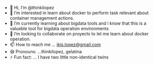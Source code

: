 - 👋 Hi, I’m @thinkilopez
- 👀 I’m interested in learn about docker to perform task relevant about container management actions.
- 🌱 I’m currently learning about bigdata tools and i know that this is a valueble tool for bigdata operation environments
- 💞️ I’m looking to collaborate on proyects to let me learn about docker operation.
- 📫 How to reach me ... ikis.lopez@gmail.com
- 😄 Pronouns: ...thinkilopez, gelatina
- ⚡ Fun fact: ... I have two little non-identical twins

<!---
thinkilopez/thinkilopez is a ✨ special ✨ repository because its `README.md` (this file) appears on your GitHub profile.
You can click the Preview link to take a look at your changes.
--->
